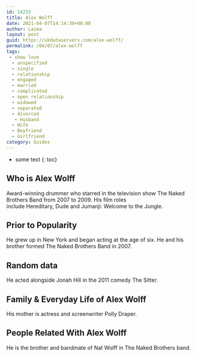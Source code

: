 ```yaml
---
id: 14233
title: Alex Wolff
date: 2021-04-07T14:14:39+00:00
author: Laima
layout: post
guid: https://ukdataservers.com/alex-wolff/
permalink: /04/07/alex-wolff
tags:
 - show love
  - unspecified
  - single
  - relationship
  - engaged
  - married
  - complicated
  - open relationship
  - widowed
  - separated
  - divorced
   - Husband
  - Wife
  - Boyfriend
  - Girlfriend
category: Guides
---
```


* some text
{: toc}


## Who is Alex Wolff
                  
                  
                  
Award-winning drummer who starred in the television show The Naked Brothers Band from 2007 to 2009. His film roles include Hereditary, Dude and Jumanji: Welcome to the Jungle.
                  
              
            
              
            
                
                
                
## Prior to Popularity
                  
                  
                  
He grew up in New York and began acting at the age of six. He and his brother formed The Naked Brothers Band in 2007.
                  
              
            
              
            
                
                
                
## Random data
                  
                  
                  
He acted alongside Jonah Hill in the 2011 comedy The Sitter.
                  
              
            
              
            
                
                
                
## Family & Everyday Life of Alex Wolff
                  
                  
                  
His mother is actress and screenwriter Polly Draper.
                  
              
            
              
            
                
                
                
## People Related With Alex Wolff
                  
                  
                  
He is the brother and bandmate of Nat Wolff in The Naked Brothers band.
                  
              
            
              
            
                
              
            
              
              
            
            
              
            
          
          
          